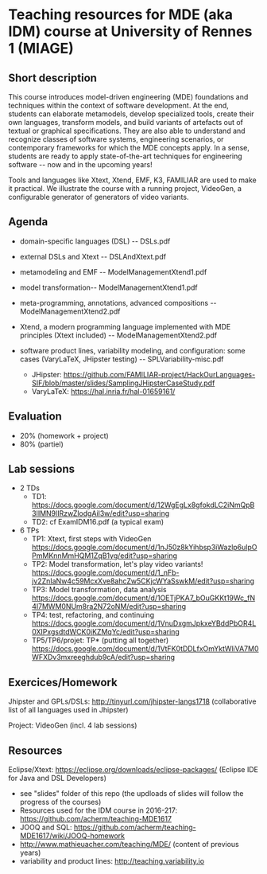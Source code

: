 # Teaching resources for MDE (aka IDM) course at University of Rennes 1 (MIAGE)

## Short description

This course introduces model-driven engineering (MDE) foundations and techniques within the context of software development. 
At the end, students can elaborate metamodels, develop specialized tools, create their own languages, transform models, and build variants of artefacts out of textual or graphical specifications. 
They are also able to understand and recognize classes of software systems, engineering scenarios, or contemporary frameworks for which the MDE concepts apply. 
In a sense, students are ready to apply state-of-the-art techniques for engineering software -- now and in the upcoming years!

Tools and languages like Xtext, Xtend, EMF, K3, FAMILIAR are used to make it practical. 
We illustrate the course with a running project, VideoGen, a configurable generator of generators of video variants.  

## Agenda 

* domain-specific languages (DSL) -- DSLs.pdf
* external DSLs and Xtext -- DSLAndXtext.pdf
* metamodeling and EMF -- ModelManagementXtend1.pdf 
* model transformation-- ModelManagementXtend1.pdf 
* meta-programming, annotations, advanced compositions -- ModelManagementXtend2.pdf 
* Xtend, a modern programming language implemented with MDE principles (Xtext included) -- ModelManagementXtend2.pdf
* software product lines, variability modeling, and configuration: some cases (VaryLaTeX, JHipster testing) -- SPLVariability-misc.pdf

  * JHipster: https://github.com/FAMILIAR-project/HackOurLanguages-SIF/blob/master/slides/SamplingJHipsterCaseStudy.pdf 
  * VaryLaTeX: https://hal.inria.fr/hal-01659161/

## Evaluation 

* 20% (homework + project)
* 80% (partiel) 

## Lab sessions 

* 2 TDs 
   * TD1: https://docs.google.com/document/d/12WgEgLx8gfokdLC2iNmQpB3lIMN9lIRzwZlodgAil3w/edit?usp=sharing
   * TD2: cf ExamIDM16.pdf (a typical exam)
* 6 TPs
  * TP1: Xtext, first steps with VideoGen https://docs.google.com/document/d/1nJ50z8kYihbsp3iWazlp6ulpOPmMKnnMmHQM1ZqB1yg/edit?usp=sharing 
  * TP2: Model transformation, let's play video variants! https://docs.google.com/document/d/1_nFb-jv2ZnIaNw4c59McxXve8ahcZw5CKjcWYaSswkM/edit?usp=sharing
  * TP3: Model transformation, data analysis https://docs.google.com/document/d/1OETjPKA7_bOuGKKt19Wc_fN4l7MWM0NUm8ra2N72oNM/edit?usp=sharing
  * TP4: test, refactoring, and continuing https://docs.google.com/document/d/1VnuDxgmJpkxeYBddPbOR4L0XIPxgsdtdWCK0jKZMqYc/edit?usp=sharing
  * TP5/TP6/projet: TP* (putting all together) https://docs.google.com/document/d/1VtFK0tDDLfxOmYktWliVA7M0WFXDv3mxreeghdub9cA/edit?usp=sharing


## Exercices/Homework 

Jhipster and GPLs/DSLs: http://tinyurl.com/jhipster-langs1718 (collaborative list of all languages used in Jhipster) 

Project: VideoGen (incl. 4 lab sessions)

## Resources 

Eclipse/Xtext: https://eclipse.org/downloads/eclipse-packages/ (Eclipse IDE for Java and DSL Developers)

* see "slides" folder of this repo (the updloads of slides will follow the progress of the courses)
* Resources used for the IDM course in 2016-217: https://github.com/acherm/teaching-MDE1617
* JOOQ and SQL: https://github.com/acherm/teaching-MDE1617/wiki/JOOQ-homework
* http://www.mathieuacher.com/teaching/MDE/ (content of previous years)
* variability and product lines: http://teaching.variability.io


